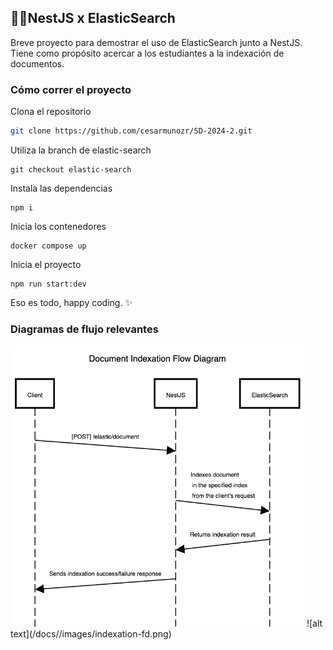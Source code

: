 
## 🦁🔎NestJS x ElasticSearch

Breve proyecto para demostrar el uso de ElasticSearch junto a NestJS. Tiene como propósito acercar a los estudiantes a la indexación de documentos.

### Cómo correr el proyecto

Clona el repositorio

```bash
git clone https://github.com/cesarmunozr/SD-2024-2.git
```

Utiliza la branch de elastic-search
```
git checkout elastic-search
```

Instala las dependencias
```
npm i 
```

Inicia los contenedores
```
docker compose up
```

Inicia el proyecto
```
npm run start:dev
```

Eso es todo, happy coding. ✨ 

### Diagramas de flujo relevantes
<img src='/docs/images/indexation-fd.png' height='450'/>
![alt text](/docs//images/indexation-fd.png)
